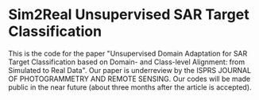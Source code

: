 # Sim2Real Unsupervised SAR Target Classification
This is the code for the paper "Unsupervised Domain Adaptation for SAR Target Classification based on Domain- and Class-level Alignment: from Simulated to Real Data". Our paper is underreview by the ISPRS JOURNAL OF PHOTOGRAMMETRY AND REMOTE SENSING. Our codes will be made public in the near future (about three months after the article is accepted).
